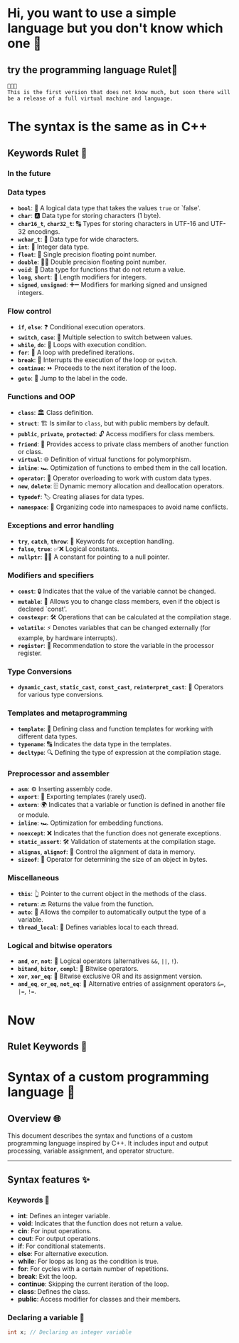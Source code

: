 # Hi, you want to use a simple language but you don't know which one 🌅

## try the programming language Rulet🎂

```
🥳🥳🥳
This is the first version that does not know much, but soon there will be a release of a full virtual machine and language.
```

# The syntax is the same as in C++

## Keywords Rulet 🎂
### In the future 
### Data types
- **`bool`**: 🔄 A logical data type that takes the values `true` or `false'.
- **`char`**: 🅰️ Data type for storing characters (1 byte).
- **`char16_t`**, **`char32_t`**: 🔠 Types for storing characters in UTF-16 and UTF-32 encodings.
- **`wchar_t`**: 🔡 Data type for wide characters.
- **`int`**: 🔢 Integer data type.
- **`float`**: 🌊 Single precision floating point number.
- **`double`**: 🌊🌊 Double precision floating point number.
- **`void`**: 🚫 Data type for functions that do not return a value.
- **`long`**, **`short`**: 📏 Length modifiers for integers.
- **`signed`**, **`unsigned`**: ➕➖ Modifiers for marking signed and unsigned integers.

### Flow control
- **`if`**, **`else`**: ❓ Conditional execution operators.
- **`switch`**, **`case`**: 🔀 Multiple selection to switch between values.
- **`while`**, **`do`**: 🔁 Loops with execution condition.
- **`for`**: 🔄 A loop with predefined iterations.
- **`break`**: 🛑 Interrupts the execution of the loop or `switch`.
- **`continue`**: ⏩ Proceeds to the next iteration of the loop.
- **`goto`**: 🚦 Jump to the label in the code.

### Functions and OOP
- **`class`**: 🏛 Class definition.
- **`struct`**: 🏗 Is similar to `class`, but with public members by default.
- **`public`**, **`private`**, **`protected`**: 🔓 Access modifiers for class members.
- **`friend`**: 👫 Provides access to private class members of another function or class.
- **`virtual`**: 🌐 Definition of virtual functions for polymorphism.
- **`inline`**: 🏎 Optimization of functions to embed them in the call location.
- **`operator`**: 🔧 Operator overloading to work with custom data types.
- **`new`**, **`delete`**: 🗄 Dynamic memory allocation and deallocation operators.
- **`typedef`**: 🏷 Creating aliases for data types.
- **`namespace`**: 🌌 Organizing code into namespaces to avoid name conflicts.

### Exceptions and error handling
- **`try`**, **`catch`**, **`throw`**: 🛑 Keywords for exception handling.
- **`false`**, **`true`**: ✅❌ Logical constants.
- **`nullptr`**: 🚫🔗 A constant for pointing to a null pointer.

### Modifiers and specifiers
- **`const`**: 🔒 Indicates that the value of the variable cannot be changed.
- **`mutable`**: 🔄 Allows you to change class members, even if the object is declared `const'.
- **`constexpr`**: 🛠 Operations that can be calculated at the compilation stage.
- **`volatile`**: ⚡ Denotes variables that can be changed externally (for example, by hardware interrupts).
- **`register`**: 🚀 Recommendation to store the variable in the processor register.

### Type Conversions
- **`dynamic_cast`**, **`static_cast`**, **`const_cast`**, **`reinterpret_cast`**: 🔄 Operators for various type conversions.

### Templates and metaprogramming
- **`template`**: 📝 Defining class and function templates for working with different data types.
- **`typename`**: 🔠 Indicates the data type in the templates.
- **`decltype`**: 🔍 Defining the type of expression at the compilation stage.

### Preprocessor and assembler
- **`asm`**: ⚙️ Inserting assembly code.
- **`export`**: 🚢 Exporting templates (rarely used).
- **`extern`**: 🌍 Indicates that a variable or function is defined in another file or module.
- **`inline`**: 🏎 Optimization for embedding functions.
- **`noexcept`**: ❌ Indicates that the function does not generate exceptions.
- **`static_assert`**: 🛠 Validation of statements at the compilation stage.
- **`alignas`**, **`alignof`**: 📐 Control the alignment of data in memory.
- **`sizeof`**: 📏 Operator for determining the size of an object in bytes.

### Miscellaneous
- **`this`**: 👆 Pointer to the current object in the methods of the class.
- **`return`**: 🔙 Returns the value from the function.
- **`auto`**: 🤖 Allows the compiler to automatically output the type of a variable.
- **`thread_local`**: 🧵 Defines variables local to each thread.

### Logical and bitwise operators
- **`and`**, **`or`**, **`not`**: 🔗 Logical operators (alternatives `&&`, `||`, `!`).
- **`bitand`**, **`bitor`**, **`compl`**: 🔧 Bitwise operators.
- **`xor`**, **`xor_eq`**: 🔄 Bitwise exclusive OR and its assignment version.
- **`and_eq`**, **`or_eq`**, **`not_eq`**: 🔄 Alternative entries of assignment operators `&=`, `|=`, `!=`.

# Now 
## Rulet Keywords 🎂

# Syntax of a custom programming language 📜

## Overview 🌐
This document describes the syntax and functions of a custom programming language inspired by C++. It includes input and output processing, variable assignment, and operator structure.

---

## Syntax features ✨

### Keywords 🔑
- **int**: Defines an integer variable.
- **void**: Indicates that the function does not return a value.
- **cin**: For input operations.
- **cout**: For output operations.
- **if**: For conditional statements.
- **else**: For alternative execution.
- **while**: For loops as long as the condition is true.
- **for**: For cycles with a certain number of repetitions.
- **break**: Exit the loop.
- **continue**: Skipping the current iteration of the loop.
- **class**: Defines the class.
- **public**: Access modifier for classes and their members.

### Declaring a variable 🔄
```cpp
int x; // Declaring an integer variable
```
